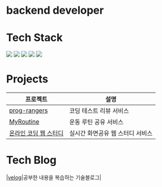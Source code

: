 # backend developer

# Tech Stack
<img src="https://img.shields.io/badge/java-007396?style=for-the-badge&logo=java&logoColor=white">
<img src="https://img.shields.io/badge/mysql-4479A1?style=for-the-badge&logo=mysql&logoColor=white">
<img src="https://img.shields.io/badge/spring-6DB33F?style=for-the-badge&logo=spring&logoColor=white">
<img src="https://img.shields.io/badge/springboot-6DB33F?style=for-the-badge&logo=springboot&logoColor=white">
<img src="https://img.shields.io/badge/github-181717?style=for-the-badge&logo=github&logoColor=white">

# Projects
|프로젝트|설명|
|------|---|
|[prog-rangers](https://github.com/rlfrkdms1/Prog-rangers)|코딩 테스트 리뷰 서비스|
|[MyRoutine](https://github.com/jd99iam/MyRoutine)|운동 루틴 공유 서비스|
|[온라인 코딩 웹 스터디](https://github.com/CSID-DGU/2022-2-OSSP2-yukhoe-6)|실시간 화면공유 웹 스터디 서비스|

# Tech Blog
|[velog](https://velog.io/@jidam03)|공부한 내용을 복습하는 기술블로그|
